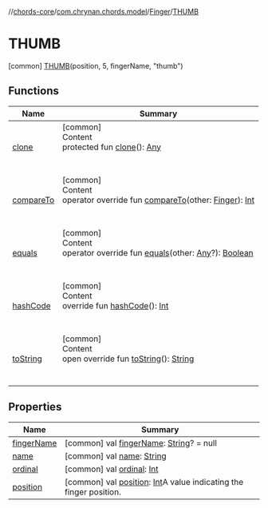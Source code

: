 //[chords-core](../../../../index.md)/[com.chrynan.chords.model](../../index.md)/[Finger](../index.md)/[THUMB](index.md)



# THUMB  
 [common] [THUMB](index.md)(position, 5, fingerName, "thumb")  
   


## Functions  
  
|  Name |  Summary | 
|---|---|
| <a name="kotlin/Enum/clone/#/PointingToDeclaration/"></a>[clone](../../-string-label-state/-h-i-d-e/index.md#%5Bkotlin%2FEnum%2Fclone%2F%23%2FPointingToDeclaration%2F%5D%2FFunctions%2F2144227643)| <a name="kotlin/Enum/clone/#/PointingToDeclaration/"></a>[common]  <br>Content  <br>protected fun [clone](../../-string-label-state/-h-i-d-e/index.md#%5Bkotlin%2FEnum%2Fclone%2F%23%2FPointingToDeclaration%2F%5D%2FFunctions%2F2144227643)(): [Any](https://kotlinlang.org/api/latest/jvm/stdlib/kotlin/-any/index.html)  <br><br><br>|
| <a name="kotlin/Enum/compareTo/#com.chrynan.chords.model.Finger/PointingToDeclaration/"></a>[compareTo](index.md#%5Bkotlin%2FEnum%2FcompareTo%2F%23com.chrynan.chords.model.Finger%2FPointingToDeclaration%2F%5D%2FFunctions%2F2144227643)| <a name="kotlin/Enum/compareTo/#com.chrynan.chords.model.Finger/PointingToDeclaration/"></a>[common]  <br>Content  <br>operator override fun [compareTo](index.md#%5Bkotlin%2FEnum%2FcompareTo%2F%23com.chrynan.chords.model.Finger%2FPointingToDeclaration%2F%5D%2FFunctions%2F2144227643)(other: [Finger](../index.md)): [Int](https://kotlinlang.org/api/latest/jvm/stdlib/kotlin/-int/index.html)  <br><br><br>|
| <a name="kotlin/Enum/equals/#kotlin.Any?/PointingToDeclaration/"></a>[equals](../../-string-label-state/-h-i-d-e/index.md#%5Bkotlin%2FEnum%2Fequals%2F%23kotlin.Any%3F%2FPointingToDeclaration%2F%5D%2FFunctions%2F2144227643)| <a name="kotlin/Enum/equals/#kotlin.Any?/PointingToDeclaration/"></a>[common]  <br>Content  <br>operator override fun [equals](../../-string-label-state/-h-i-d-e/index.md#%5Bkotlin%2FEnum%2Fequals%2F%23kotlin.Any%3F%2FPointingToDeclaration%2F%5D%2FFunctions%2F2144227643)(other: [Any](https://kotlinlang.org/api/latest/jvm/stdlib/kotlin/-any/index.html)?): [Boolean](https://kotlinlang.org/api/latest/jvm/stdlib/kotlin/-boolean/index.html)  <br><br><br>|
| <a name="kotlin/Enum/hashCode/#/PointingToDeclaration/"></a>[hashCode](../../-string-label-state/-h-i-d-e/index.md#%5Bkotlin%2FEnum%2FhashCode%2F%23%2FPointingToDeclaration%2F%5D%2FFunctions%2F2144227643)| <a name="kotlin/Enum/hashCode/#/PointingToDeclaration/"></a>[common]  <br>Content  <br>override fun [hashCode](../../-string-label-state/-h-i-d-e/index.md#%5Bkotlin%2FEnum%2FhashCode%2F%23%2FPointingToDeclaration%2F%5D%2FFunctions%2F2144227643)(): [Int](https://kotlinlang.org/api/latest/jvm/stdlib/kotlin/-int/index.html)  <br><br><br>|
| <a name="com.chrynan.chords.model/Finger/toString/#/PointingToDeclaration/"></a>[toString](../to-string.md)| <a name="com.chrynan.chords.model/Finger/toString/#/PointingToDeclaration/"></a>[common]  <br>Content  <br>open override fun [toString](../to-string.md)(): [String](https://kotlinlang.org/api/latest/jvm/stdlib/kotlin/-string/index.html)  <br><br><br>|


## Properties  
  
|  Name |  Summary | 
|---|---|
| <a name="com.chrynan.chords.model/Finger.THUMB/fingerName/#/PointingToDeclaration/"></a>[fingerName](finger-name.md)| <a name="com.chrynan.chords.model/Finger.THUMB/fingerName/#/PointingToDeclaration/"></a> [common] val [fingerName](finger-name.md): [String](https://kotlinlang.org/api/latest/jvm/stdlib/kotlin/-string/index.html)? = null   <br>|
| <a name="com.chrynan.chords.model/Finger.THUMB/name/#/PointingToDeclaration/"></a>[name](name.md)| <a name="com.chrynan.chords.model/Finger.THUMB/name/#/PointingToDeclaration/"></a> [common] val [name](name.md): [String](https://kotlinlang.org/api/latest/jvm/stdlib/kotlin/-string/index.html)   <br>|
| <a name="com.chrynan.chords.model/Finger.THUMB/ordinal/#/PointingToDeclaration/"></a>[ordinal](ordinal.md)| <a name="com.chrynan.chords.model/Finger.THUMB/ordinal/#/PointingToDeclaration/"></a> [common] val [ordinal](ordinal.md): [Int](https://kotlinlang.org/api/latest/jvm/stdlib/kotlin/-int/index.html)   <br>|
| <a name="com.chrynan.chords.model/Finger.THUMB/position/#/PointingToDeclaration/"></a>[position](position.md)| <a name="com.chrynan.chords.model/Finger.THUMB/position/#/PointingToDeclaration/"></a> [common] val [position](position.md): [Int](https://kotlinlang.org/api/latest/jvm/stdlib/kotlin/-int/index.html)A value indicating the finger position.   <br>|

